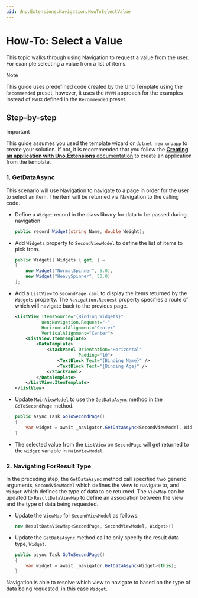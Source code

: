 ```yaml
---
uid: Uno.Extensions.Navigation.HowToSelectValue
---
```

# How-To: Select a Value

This topic walks through using Navigation to request a value from the user. For example selecting a value from a list of items.

> [!NOTE]
> This guide uses predefined code created by the Uno Template using the `Recommended` preset, however, it uses the `MVVM` approach for the examples instead of `MVUX` defined in the `Recommended` preset.

## Step-by-step

> [!IMPORTANT]
> This guide assumes you used the template wizard or `dotnet new unoapp` to create your solution. If not, it is recommended that you follow the [**Creating an application with Uno.Extensions** documentation](xref:Uno.Extensions.HowToGettingStarted) to create an application from the template.

### 1. GetDataAsync

This scenario will use Navigation to navigate to a page in order for the user to select an item. The item will be returned via Navigation to the calling code.

- Define a `Widget` record in the class library for data to be passed during navigation

    ```csharp
    public record Widget(string Name, double Weight);
    ```

- Add `Widgets` property to `SecondViewModel` to define the list of items to pick from.

    ```csharp
    public Widget[] Widgets { get; } =
    [
        new Widget("NormalSpinner", 5.0),
        new Widget("HeavySpinner", 50.0)
    ];
    ```

- Add a `ListView` to `SecondPage.xaml` to display the items returned by the `Widgets` property. The `Navigation.Request` property specifies a route of `-` which will navigate back to the previous page.

    ```xml
    <ListView ItemsSource="{Binding Widgets}"
              uen:Navigation.Request="-"
              HorizontalAlignment="Center"
              VerticalAlignment="Center">
        <ListView.ItemTemplate>
            <DataTemplate>
                <StackPanel Orientation="Horizontal"
                            Padding="10">
                    <TextBlock Text="{Binding Name}" />
                    <TextBlock Text="{Binding Age}" />
                </StackPanel>
            </DataTemplate>
        </ListView.ItemTemplate>
    </ListView>
    ```

- Update `MainViewModel` to use the `GetDataAsync` method in the `GoToSecondPage` method.

    ```csharp
    public async Task GoToSecondPage()
    {
        var widget = await _navigator.GetDataAsync<SecondViewModel, Widget>(this);
    }
    ```

- The selected value from the `ListView` on `SecondPage` will get returned to the `widget` variable in `MainViewModel`.

### 2. Navigating ForResult Type

In the preceding step, the `GetDataAsync` method call specified two generic arguments, `SecondViewModel` which defines the view to navigate to, and `Widget` which defines the type of data to be returned. The `ViewMap` can be updated to `ResultDataViewMap` to define an association between the view and the type of data being requested.

- Update the `ViewMap` for `SecondViewModel` as follows:

    ```csharp
    new ResultDataViewMap<SecondPage, SecondViewModel, Widget>()
    ```

- Update the `GetDataAsync` method call to only specify the result data type, `Widget`.

    ```csharp
    public async Task GoToSecondPage()
    {
        var widget = await _navigator.GetDataAsync<Widget>(this);
    }
    ```

Navigation is able to resolve which view to navigate to based on the type of data being requested, in this case `Widget`.
